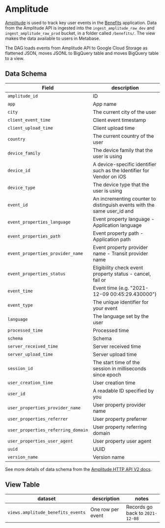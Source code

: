 # Amplitude

[Amplitude](https://amplitude.com/) is used to track key user events in the [Benefits](https://github.com/cal-itp/benefits) application. Data from the Amplitude API is ingested into the `ingest_amplitude_raw_dev` and `ingest_amplitude_raw_prod` bucket, in a folder called `/benefits/`. The view makes the data available to users in Metabase.

The DAG loads events from Amplitude API to Google Cloud Storage as flattened JSON, moves JSONL to BigQuery table and moves BigQuery table to a view.

## Data Schema

| Field | description |
| ----- | ----------- |
| `amplitude_id` | ID |
| `app` | App name |
| `city` | The current city of the user |
| `client_event_time` | Client event timestamp |
| `client_upload_time` | Client upload time |
| `country` | The current country of the user |
| `device_family` | The device family that the user is using |
| `device_id` | A device-specific identifier such as the Identifier for Vendor on iOS |
| `device_type` | The device type that the user is using |
| `event_id` | An incrementing counter to distinguish events with the same user_id and  |timestamp from each other
| `event_properties_language` | Event property language - Application language |
| `event_properties_path` | Event property path - Application path |
| `event_properties_provider_name` | Event property provider name - Transit provider name |
| `event_properties_status` | Eligibility check event property status - cancel, fail or  |success
| `event_time` | Event time (e.g. "2021-12-09 00:45:29.430000") |
| `event_type` | The unique identifier for your event |
| `language` | The language set by the user |
| `processed_time` | Processed time |
| `schema` | Schema |
| `server_received_time` | Server received time |
| `server_upload_time` | Server upload time |
| `session_id` | The start time of the session in milliseconds since epoch |
| `user_creation_time` | User creation time |
| `user_id` | A readable ID specified by you |
| `user_properties_provider_name` | User property provider name |
| `user_properties_referrer` | User property preferrer |
| `user_properties_referring_domain` | User property referring domain |
| `user_properties_user_agent` | User property user agent |
| `uuid` | UUID |
| `version_name` | Version name |

See more details of data schema from the [Amplitude HTTP API V2 docs](https://developers.amplitude.com/docs/http-api-v2#properties-1).

## View Table

| dataset | description | notes |
| ------- | ----------- | -------- |
| `views.amplitude_benefits_events` | One row per event | Records go back to `2021-12-08` |
